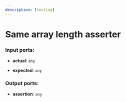 ```yaml
---
description: [testing]
---
```


# Same array length asserter

### Input ports:

* __actual__: `any`


* __expected__: `any`

### Output ports:

* __assertion__: `any`

